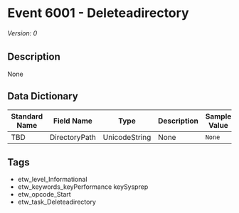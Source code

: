 # Event 6001 - Deleteadirectory
###### Version: 0

## Description
None

## Data Dictionary
|Standard Name|Field Name|Type|Description|Sample Value|
|---|---|---|---|---|
|TBD|DirectoryPath|UnicodeString|None|`None`|

## Tags
* etw_level_Informational
* etw_keywords_keyPerformance keySysprep
* etw_opcode_Start
* etw_task_Deleteadirectory